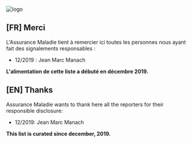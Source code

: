 ![logo](https://avatars0.githubusercontent.com/u/35814749?s=200&v=4)

## [FR] Merci
L'Assurance Maladie tient à remercier ici toutes les personnes nous ayant fait des signalements responsables :

- 12/2019 : Jean Marc Manach

**L'alimentation de cette liste a débuté en décembre 2019.**

## [EN] Thanks
Assurance Maladie wants to thank here all the reporters for their responsible disclosure:

- 12/2019: Jean Marc Manach 

**This list is curated since december, 2019.**
